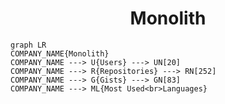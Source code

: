 <h1 align="center">Monolith</h1>

```mermaid
graph LR
COMPANY_NAME{Monolith}
COMPANY_NAME ---> U{Users} ---> UN[20]
COMPANY_NAME ---> R{Repositories} ---> RN[252]
COMPANY_NAME ---> G{Gists} ---> GN[83]
COMPANY_NAME ---> ML{Most Used<br>Languages}
```
